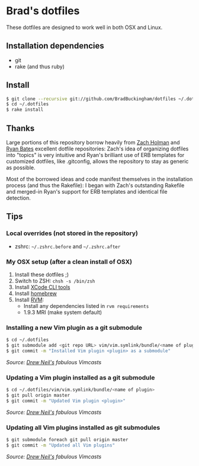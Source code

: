 # Brad's dotfiles

These dotfiles are designed to work well in both OSX and Linux.

## Installation dependencies

* git
* rake (and thus ruby)

## Install

```bash
$ git clone --recursive git://github.com/BradBuckingham/dotfiles ~/.dotfiles
$ cd ~/.dotfiles
$ rake install
```

## Thanks

Large portions of this repository borrow heavily from [Zach Holman](https://github.com/holman/dotfiles) and [Ryan Bates](https://github.com/ryanb/dotfiles) excellent dotfile repositories: Zach's idea of organizing dotfiles into "topics" is very intuitive and Ryan's brilliant use of ERB templates for customized dotfiles, like .gitconfig, allows the repository to stay as generic as possible.

Most of the borrowed ideas and code manifest themselves in the installation process (and thus the Rakefile): I began with Zach's outstanding Rakefile and merged-in Ryan's support for ERB templates and identical file detection.

## Tips

### Local overrides (not stored in the repository)

* zshrc: `~/.zshrc.before` and `~/.zshrc.after`

### My OSX setup (after a clean install of OSX)

1. Install these dotfiles ;)
2. Switch to ZSH: `chsh -s /bin/zsh`
3. Install [XCode CLI tools](https://developer.apple.com/downloads)
4. Install [homebrew](https://github.com/mxcl/homebrew/wiki/installation)
5. Install [RVM](https://rvm.io/):
   * Install any dependencies listed in `rvm requirements`
   * 1.9.3 MRI (make system default)


### Installing a new Vim plugin as a git submodule

```bash
$ cd ~/.dotfiles
$ git submodule add <git repo URL> vim/vim.symlink/bundle/<name of plugin>
$ git commit -m "Installed Vim plugin <plugin> as a submodule"
```

_Source: [Drew Neil's](http://vimcasts.org/episodes/synchronizing-plugins-with-git-submodules-and-pathogen/) fabulous Vimcasts_

### Updating a Vim plugin installed as a git submodule

```bash
$ cd ~/.dotfiles/vim/vim.symlink/bundle/<name of plugin>
$ git pull origin master
$ git commit -m "Updated Vim plugin <plugin>"
```

_Source: [Drew Neil's](http://vimcasts.org/episodes/synchronizing-plugins-with-git-submodules-and-pathogen/) fabulous Vimcasts_

### Updating all Vim plugins installed as git submodules

```bash
$ git submodule foreach git pull origin master
$ git commit -m "Updated all Vim plugins"
```

_Source: [Drew Neil's](http://vimcasts.org/episodes/synchronizing-plugins-with-git-submodules-and-pathogen/) fabulous Vimcasts_
